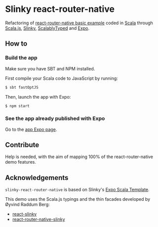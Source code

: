 # Slinky react-router-native
Refactoring of [react-router-native basic example](https://reacttraining.com/react-router/native/example/Basic) coded in [Scala](https://scala-lang.org/) through [Scala.js](https://www.scala-js.org), [Slinky](https://slinky.dev), [ScalablyTyped](https://github.com/oyvindberg/ScalablyTyped) and [Expo](https://expo.io).

## How to
### Build the app
Make sure you have SBT and NPM installed.

First compile your Scala code to JavaScript by running:
```sh
$ sbt fastOptJS
```

Then, launch the app with Expo:
```sh
$ npm start
```

### See the app already published with Expo
Go to the [app Expo page](https://expo.io/@mcallisto/slinky-router-native-basic).

## Contribute

Help is needed, with the aim of mapping 100% of the react-router-native demo features.

## Acknowledgements
`slinky-react-router-native` is based on Slinky's [Expo Scala Template](https://github.com/shadaj/expo-template-scala).

This demo uses the Scala.js typings and the thin facades developed by Øyvind Raddum Berg:
*   [react-slinky](https://github.com/oyvindberg/ScalablyTyped/tree/master/facades/react-slinky)
*   [react-router-native-slinky](https://github.com/oyvindberg/ScalablyTyped/tree/master/facades/react-router-native-slinky)

